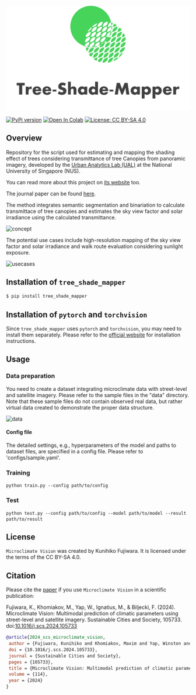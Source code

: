 ![Logo](https://github.com/kunifujiwara/TreeShadeMapper/blob/main/images/logo.jpg)

[![PyPi version](https://pypi.python.org/pypi/tree-shade-mapper.svg)](https://pypi.python.org/pypi/tree-shade-mapper)
[![Open In Colab](https://colab.research.google.com/assets/colab-badge.svg)](https://colab.research.google.com/drive/1fUcqN6aSLGZnzzahIZiy_AkigFn5gY2e?usp=sharing)
[![License: CC BY-SA 4.0](https://licensebuttons.net/l/by-sa/4.0/80x15.png)](https://creativecommons.org/licenses/by-sa/4.0/)

## Overview
Repository for the script used for estimating and mapping the shading effect of trees considering transmittance of tree Canopies from panoramic imagery, developed by the [Urban Analytics Lab (UAL)](https://ual.sg/) at the National University of Singapore (NUS).

You can read more about this project on [its website](https://ual.sg/publication/***/) too.

The journal paper can be found [here](https://doi.org/***). 

The method integrates semantic segmentation and binariation to calculate transmittace of tree canopies and estimates the sky view factor and solar irradiance using the calculated transmittance.

<img src="images/concept.png" width="300" alt="concept">

The potential use cases include high-resolution mapping of the sky view factor and solar irradiance and walk route evaluation considering sunlight exposure.

<img src="images/usecases.png" width="600" alt="usecases">

## Installation of `tree_shade_mapper`

```bash
$ pip install tree_shade_mapper
```
## Installation of `pytorch` and `torchvision`

Since `tree_shade_mapper` uses `pytorch` and `torchvision`, you may need to install them separately. Please refer to the [official website](https://pytorch.org/get-started/locally/) for installation instructions.

## Usage

### Data preparation
You need to create a dataset integrating microclimate data with street-level and satellite imagery. Please refer to the sample files in the "data" directory. Note that these sample files do not contain observed real data, but rather virtual data created to demonstrate the proper data structure.

![data](images/examle_datapoint.jpg)

#### Config file

The detailed settings, e.g., hyperparameters of the model and paths to dataset files, are specified in a config file. Please refer to 'configs/sample.yaml'.

### Training
```
python train.py --config path/to/config
```
### Test
```
python test.py --config path/to/config --model path/to/model --result path/to/result
```

## License

`Microclimate Vision` was created by Kunihiko Fujiwara. It is licensed under the terms of the CC BY-SA 4.0.

## Citation

Please cite the [paper](https://doi.org/10.1016/j.scs.2024.105733) if you use `Microclimate Vision` in a scientific publication:

Fujiwara, K., Khomiakov, M., Yap, W., Ignatius, M., & Biljecki, F. (2024). Microclimate Vision: Multimodal prediction of climatic parameters using street-level and satellite imagery. Sustainable Cities and Society, 105733. doi:[10.1016/j.scs.2024.105733](https://doi.org/10.1016/j.scs.2024.105733)

```bibtex
@article{2024_scs_microclimate_vision,
 author = {Fujiwara, Kunihiko and Khomiakov, Maxim and Yap, Winston and Ignatius, Marcel and Biljecki, Filip},
 doi = {10.1016/j.scs.2024.105733},
 journal = {Sustainable Cities and Society},
 pages = {105733},
 title = {Microclimate Vision: Multimodal prediction of climatic parameters using street-level and satellite imagery},
 volume = {114},
 year = {2024}
}
```
